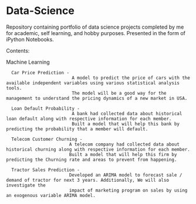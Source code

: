 # Data-Science

Repository containing portfolio of data science projects completed by me for academic, self learning, and hobby purposes. 
Presented in the form of iPython Notebooks.

Contents:

  Machine Learning
  
      Car Price Prediction - 
                             A model to predict the price of cars with the available independent variables using various statistical analysis tools. 
                             The model will be a good way for the management to understand the pricing dynamics of a new market in USA.
                             
      Loan Default Probability -
                             A bank had collected data about historical loan default along with respective information for each member.                                
                             Built a model that will help this bank by predicting the probability that a member will default.
                             
      Telecom Customer Churning - 
                            A telecom company had collected data about historical churning along with respective information for each member.
                            Built a model that will help this firm by predicting the Churning rate and areas to prevent from happening.
                            
      Tractor Sales Prediction - 
                            Developed an ARIMA model to forecast sale / demand of tractor for next 3 years. Additionally, We will also investigate the 
                            impact of marketing program on sales by using an exogenous variable ARIMA model.
